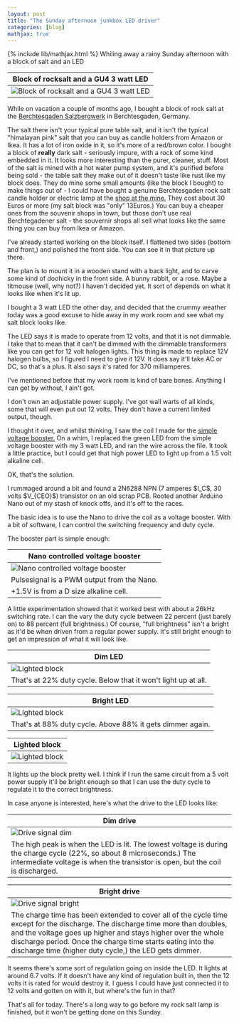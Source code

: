 ```yaml
---
layout: post
title: "The Sunday afternoon junkbox LED driver"
categories: [blog]
mathjax: true
---
```

{% include lib/mathjax.html %}
Whiling away a rainy Sunday afternoon with a block of salt and an LED

|Block of rocksalt and a GU4 3 watt LED|
|--------------|
|![Block of rocksalt and a GU4 3 watt LED](/assets/rocksaltlamp/saltblock_led.jpg)|

While on vacation a couple of months ago, I bought a block of rock salt at the [Berchtesgaden Salzbergwerk](https://www.salzbergwerk.de/en) in Berchtesgaden, Germany.  

The salt there isn't your typical pure table salt, and it isn't the typical "himalayan pink" salt that you can buy as candle holders from Amazon or Ikea.  It has a lot of iron oxide in it, so it's more of a red/brown color.  I bought a block of **really** dark salt - seriously impure, with a rock of some kind embedded in it.  It looks more interesting than the purer, cleaner, stuff.  Most of the salt is mined with a hot water pump system, and it's purified before being sold - the table salt they make out of it doesn't taste like rust like my block does.  They do mine some small amounts (like the block I bought) to make things out of - I could have bought a genuine Berchtesgaden rock salt candle holder or electric lamp at the [shop at the mine.](https://www.salzbergwerk.de/en/salt-mine/salt-shop) They cost about 30 Euros or more (my salt block was "only" 13Euros.)  You can buy a cheaper ones from the souvenir shops in town, but those don't use real Berchtegadener salt - the souvernir shops all sell what looks like the same thing you can buy from Ikea or Amazon.

I've already started working on the block itself.  I flattened two sides (bottom and front,) and polished the front side.  You can see it in that picture up there.

The plan is to mount it in a wooden stand with a back light, and to carve some kind of doohicky in the front side.  A bunny rabbit, or a rose.  Maybe a titmouse (well, why not?)  I haven't decided yet.  It sort of depends on what it looks like when it's lit up.

I bought a 3 watt LED the other day, and decided that the crummy weather today was a good excuse to hide away in my work room and see what my salt block looks like.

The LED says it is made to operate from 12 volts, and that it is not dimmable.  I take that to mean that it can't be dimmed with the dimmable transformers like you can get for 12 volt halogen lights.  This thing **is** made to replace 12V halogen bulbs, so I figured I need to give it 12V.  It does say it'll take AC or DC, so that's a plus.  It also says it's rated for 370 milliamperes.


I've mentioned before that my work room is kind of bare bones.  Anything I can get by without, I ain't got.

I don't own an adjustable power supply.  I've got wall warts of all kinds, some that will even put out 12 volts.  They don't have a current limited output, though.

I thought it over, and whilst thinking, I saw the coil I made for the [simple voltage booster.](voltagebooster)  On a whim, I replaced the green LED from the simple voltage booster with my 3 watt LED, and ran the wire across the file.  It took a little practice, but I could get that high power LED to light up from a 1.5 volt alkaline cell.

OK, that's the solution.

I rummaged around a bit and found a 2N6288 NPN (7 amperes \$I_C\$, 30 volts \$V_{CEO}\$) transistor on an old scrap PCB.  Rooted another Arduino Nano out of my stash of knock offs, and it's off to the races.

The basic idea is to use the Nano to drive the coil as a voltage booster.  With a bit of software, I can control the switching frequency and duty cycle.

The booster part is simple enough:

|Nano controlled voltage booster|
|--------------|
|![Nano controlled voltage booster](/assets/rocksaltlamp/circuit.jpg)|
|Pulsesignal is a PWM output from the Nano.|
|+1.5V is from a D size alkaline cell.|

A little experimentation showed that it worked best with about a 26kHz switching rate.  I can the vary the duty cycle between 22 percent (just barely on) to 88 percent (full brightness.)  Of course, "full brightness" isn't a bright as it'd be when driven from a regular power supply.  It's still bright enough to get an impression of what it will look like.

|Dim LED|
|--------------|
|![Lighted block](/assets/rocksaltlamp/dim.jpg)|
|That's at 22% duty cycle.  Below that it won't light up at all.|

|Bright LED|
|--------------|
|![Lighted block](/assets/rocksaltlamp/bright.jpg)|
|That's at 88% duty cycle.  Above 88% it gets dimmer again.|

|Lighted block|
|--------------|
|![Lighted block](/assets/rocksaltlamp/lightedblock.jpg)|

It lights up the block pretty well.  I think if I run the same circuit from a 5 volt power supply it'll be bright enough so that I can use the duty cycle to regulate it to the correct brightness.

In case anyone is interested, here's what the drive to the LED looks like:

|Dim drive|
|--------------|
|![Drive signal dim](/assets/rocksaltlamp/dim.png)|
|The high peak is when the LED is lit.  The lowest voltage is during the charge cycle (22%, so about 8 microseconds.)  The intermediate voltage is when the transistor is open, but the coil is discharged.|

|Bright drive|
|--------------|
|![Drive signal bright](/assets/rocksaltlamp/bright.png)|
|The charge time has been extended to cover all of the cycle time except for the discharge.  The discharge time more than doubles, and the voltage goes up higher and stays higher over the whole discharge period.  Once the charge time starts eating into the discharge time (higher duty cycle,) the LED gets dimmer.|

It seems there's some sort of regulation going on inside the LED.  It lights at around 6.7 volts.  If it doesn't have any kind of regulation built in, then the 12 volts it is rated for would destroy it.  I guess I could have just connected it to 12 volts and gotten on with it, but where's the fun in that?

That's all for today.  There's a long way to go before my rock salt lamp is finished, but it won't be getting done on this Sunday.

